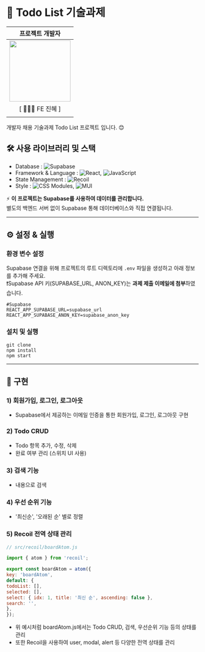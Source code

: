 # 📝 Todo List 기술과제

|                                                            프로젝트 개발자                                                             |
| :------------------------------------------------------------------------------------------------------------------------------------: |
| <img src="https://github.com/sjerry-kim/Portfolio_Academy_ARCO/assets/112137364/23130bde-b5ff-48c3-bfd9-45a1e8bebe07" width="160px" /> |
|                                                             [ 🙋🏻‍♀️ FE 진혜 ]                                                             |
|                                                                                                                                        |

개발자 채용 기술과제 Todo List 프로젝트 입니다. 😊

## 🛠️ 사용 라이브러리 및 스택

- Database : ![Supabase](https://img.shields.io/badge/Supabase-green)
- Framework & Language : ![React](https://img.shields.io/badge/React-blue), ![JavaScript](https://img.shields.io/badge/JavaScript-yellow)
- State Management : ![Recoil](https://img.shields.io/badge/Recoil-purple)
- Style :  ![CSS Modules](https://img.shields.io/badge/CSS%20Modules-orange), ![MUI](https://img.shields.io/badge/MUI-pink)

⚡ **이 프로젝트는 Supabase를 사용하여 데이터를 관리합니다.**  
별도의 백엔드 서버 없이 Supabase 통해 데이터베이스와 직접 연결됩니다.

---

## ⚙️ 설정 & 실행

### 환경 변수 설정

Supabase 연결을 위해 프로젝트의 루트 디렉토리에 `.env` 파일을 생성하고 아래 정보를 추가해 주세요. <br/>
❗️Supabase API 키(SUPABASE_URL, ANON_KEY)는 **과제 제출 이메일에 첨부**하였습니다. <br/>
```
#Supabase
REACT_APP_SUPABASE_URL=supabase_url
REACT_APP_SUPABASE_ANON_KEY=supabase_anon_key
```

### 설치 및 실행
```
git clone
npm install
npm start
```

---

## 📍 구현

### 1) 회원가입, 로그인, 로그아웃
- Supabase에서 제공하는 이메일 인증을 통한 회원가입, 로그인, 로그아웃 구현

### 2) Todo CRUD
- Todo 항목 추가, 수정, 삭제
- 완료 여부 관리 (스위치 UI 사용)

### 3) 검색 기능 
- 내용으로 검색

### 4) 우선 순위 기능
- '최신순', '오래된 순' 별로 정렬

### 5) Recoil 전역 상태 관리
```javascript
// src/recoil/boardAtom.js

import { atom } from 'recoil';

export const boardAtom = atom({
key: 'boardAtom',
default: {
todoList: [],
selected: [],
select: { idx: 1, title: '최신 순', ascending: false },
search: '',
},
});
```
- 위 예시처럼 boardAtom.js에서는 Todo CRUD, 검색, 우선순위 기능 등의 상태를 관리
- 또한 Recoil을 사용하여 user, modal, alert 등 다양한 전역 상태를 관리
